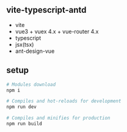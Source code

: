 ## vite-typescript-antd

- vite
- vue3 + vuex 4.x + vue-router 4.x
- typescript
- jsx(tsx)
- ant-design-vue

## setup
```bash
# Modules download
npm i

# Compiles and hot-reloads for development
npm run dev

# Compiles and minifies for production
npm run build
```